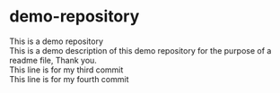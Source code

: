 # demo-repository
This is a demo repository
<br>
This is a demo description of this demo repository for the purpose of a readme file, Thank you.
<br>
This line is for my third commit
<br>
This line is for my fourth commit
